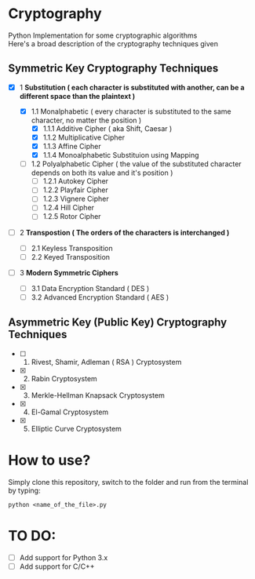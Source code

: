 # Cryptography
Python Implementation for some cryptographic algorithms                 
Here's a broad description of the cryptography techniques given
## Symmetric Key  Cryptography Techniques ##
 - [x] 1 **Substitution ( each character is substituted with another, can be a different space than the plaintext )**
 
   - [x] 1.1 Monalphabetic ( every character is substituted to the same character, no matter the position )
     - [x] 1.1.1 Additive Cipher ( aka Shift, Caesar )
     - [x] 1.1.2 Multiplicative Cipher
     - [x] 1.1.3 Affine Cipher
     - [x] 1.1.4 Monoalphabetic Substituion using Mapping
     
   - [ ] 1.2 Polyalphabetic Cipher ( the value of the substituted character depends on both its value and it's position )
     - [ ] 1.2.1 Autokey Cipher
     - [ ] 1.2.2 Playfair Cipher
     - [ ] 1.2.3 Vignere Cipher
     - [ ] 1.2.4 Hill Cipher
     - [ ] 1.2.5 Rotor Cipher
     
 - [ ] 2 **Transpostion ( The orders of the characters is interchanged )**
     - [ ] 2.1 Keyless Transposition
     - [ ] 2.2 Keyed Transposition
   
 - [ ] 3 **Modern Symmetric Ciphers**
     - [ ] 3.1 Data Encryption Standard ( DES )
     - [ ] 3.2 Advanced Encryption Standard ( AES )
   
## Asymmetric Key (Public Key) Cryptography Techniques ##
 - [ ] 1. Rivest, Shamir, Adleman ( RSA ) Cryptosystem
 - [x] 2. Rabin Cryptosystem
 - [x] 3. Merkle-Hellman Knapsack Cryptosystem
 - [x] 4. El-Gamal Cryptosystem
 - [x] 5. Elliptic Curve Cryptosystem
 
 # How to use?
 Simply clone this repository, switch to the folder and run from the terminal by typing:
 ``` 
 python <name_of_the_file>.py
 ```
 # TO DO:
 - [ ] Add support for Python 3.x
 - [ ] Add support for C/C++

